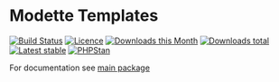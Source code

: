# Modette Templates

[![Build Status](https://img.shields.io/travis/modette/core-ext-templates.svg?style=flat-square)](https://travis-ci.org/modette/core-ext-templates)
[![Licence](https://img.shields.io/packagist/l/modette/core-ext-templates.svg?style=flat-square)](https://packagist.org/packages/modette/core-ext-templates)
[![Downloads this Month](https://img.shields.io/packagist/dm/modette/core-ext-templates.svg?style=flat-square)](https://packagist.org/packages/modette/core-ext-templates)
[![Downloads total](https://img.shields.io/packagist/dt/modette/core-ext-templates.svg?style=flat-square)](https://packagist.org/packages/modette/core-ext-templates)
[![Latest stable](https://img.shields.io/packagist/v/modette/core-ext-templates.svg?style=flat-square)](https://packagist.org/packages/modette/core-ext-templates)
[![PHPStan](https://img.shields.io/badge/PHPStan-enabled-brightgreen.svg?style=flat)](https://github.com/phpstan/phpstan)

For documentation see [main package](https://github.com/modette/modette)
